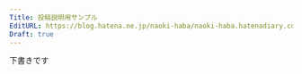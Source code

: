 ```yaml
---
Title: 投稿説明用サンプル
EditURL: https://blog.hatena.ne.jp/naoki-haba/naoki-haba.hatenadiary.com/atom/entry/6801883189079130196
Draft: true
---
```


下書きです
